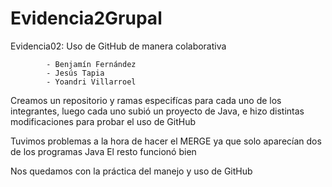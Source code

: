 # Evidencia2Grupal
Evidencia02: Uso de GitHub de manera colaborativa

            - Benjamín Fernández
            - Jesús Tapia
            - Yoandri Villarroel

  Creamos un repositorio y ramas especifícas para cada uno de los integrantes, luego cada uno subió
  un proyecto de Java, e hizo distintas modificaciones para probar el uso de GitHub

  Tuvimos problemas a la hora de hacer el MERGE ya que solo aparecían dos de los programas Java
  El resto funcionó bien

  Nos quedamos con la práctica del manejo y uso de GitHub
